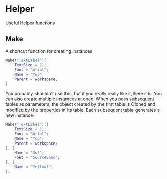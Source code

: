 # Helper
Useful Helper functions

## Make
A shortcut function for creating instances
```lua
Make("TextLabel"){
    TextSize = 11;
    Font = "Arial";
    Name = "Yup";
    Parent = workspace;
}
```
You probably shouldn't use this, but if you really really like it, here it is. You can also create multiple instances at once. When you pass subsequent tables as parameters, the object created by the first table is Cloned and modified by the properties in its table. Each subsequent table generates a new instance.
```lua
Make("TextLabel")({
    TextSize = 11;
    Font = "Arial";
    Name = "Yup";
    Parent = workspace;
}, {
    Name = "So!";
    Font = "SourceSans";
}, {
    Name = "Yellow!";
})
```
